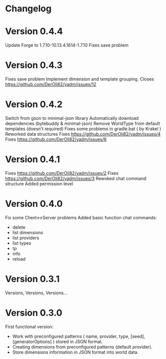 # Changelog

# Version 0.4.4
Update Forge to 1.7.10-10.13.4.1614-1.7.10
Fixes save problem

# Version 0.4.3
Fixes save problem
Implement dimension and template grouping. Closes https://github.com/DerOli82/yadm/issues/12

# Version 0.4.2
Switch from gson to minimal-json library
Automatically download dependencies (bytebuddy & minimal-json)
Remove WorldType from default templates (doesn't required)
Fixes some problems in gradle.bat ( by Krakel )
Reworked data structures
Fixes https://github.com/DerOli82/yadm/issues/4
Fixes https://github.com/DerOli82/yadm/issues/6

# Version 0.4.1
Fixes https://github.com/DerOli82/yadm/issues/2
Fixes https://github.com/DerOli82/yadm/issues/3
Rewoked chat command structure
Added permission level

# Version 0.4.0

Fix some Client<->Server problems
Added basic function chat commands:
- delete
- list dimensions
- list providers
- list types
- tp
- info
- reload

# Version 0.3.1

Versions, Versions, Versions...

# Version 0.3.0

First functional version:
- Work with preconfigured patterns ( name, provider, type, [seed], [generatorOptions] ) stored in JSON format. 
- Creating dimensions from preconfigured patterns (default provider).
- Store dimensions information in JSON format into world data.